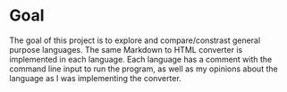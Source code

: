 # Goal
The goal of this project is to explore and compare/constrast general purpose languages. The same Markdown to HTML converter is implemented in each language. Each language has a comment with the command line input to run the program, as well as my opinions about the language as I was implementing the converter.